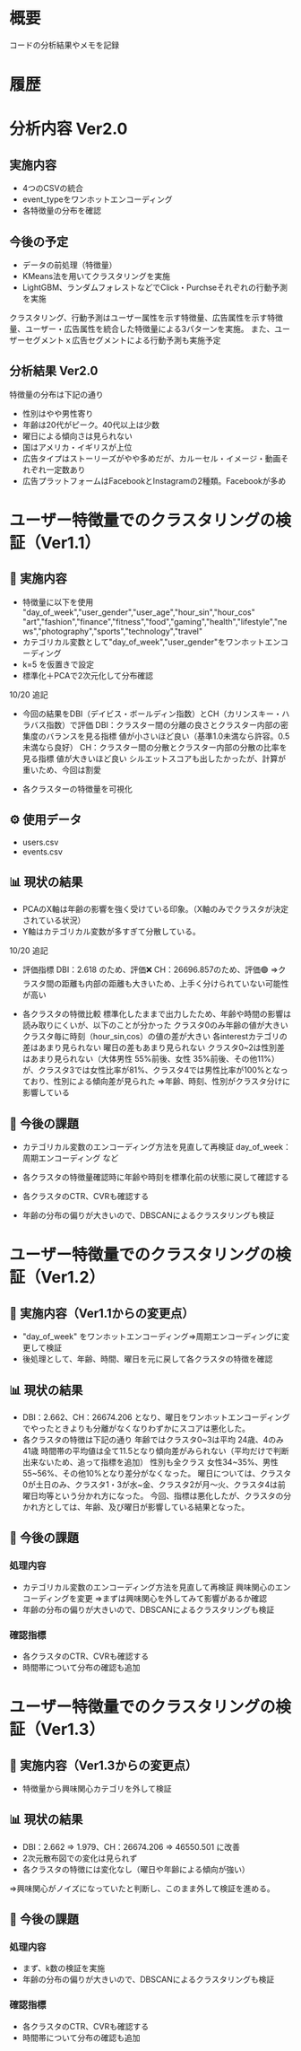 # 概要
コードの分析結果やメモを記録

# 履歴
# 分析内容 Ver2.0
## 実施内容
- 4つのCSVの統合
- event_typeをワンホットエンコーディング
- 各特徴量の分布を確認

## 今後の予定
- データの前処理（特徴量）
- KMeans法を用いてクラスタリングを実施
- LightGBM、ランダムフォレストなどでClick・Purchseそれぞれの行動予測を実施

クラスタリング、行動予測はユーザー属性を示す特徴量、広告属性を示す特徴量、ユーザー・広告属性を統合した特徴量による3パターンを実施。
また、ユーザーセグメントｘ広告セグメントによる行動予測も実施予定

## 分析結果 Ver2.0
特徴量の分布は下記の通り
- 性別はやや男性寄り
- 年齢は20代がピーク。40代以上は少数
- 曜日による傾向さは見られない
- 国はアメリカ・イギリスが上位
- 広告タイプはストーリーズがやや多めだが、カルーセル・イメージ・動画それぞれ一定数あり
- 広告プラットフォームはFacebookとInstagramの2種類。Facebookが多め

# ユーザー特徴量でのクラスタリングの検証（Ver1.1）
## 🔄 実施内容
- 特徴量に以下を使用
"day_of_week","user_gender","user_age","hour_sin","hour_cos"
"art","fashion","finance","fitness","food","gaming","health","lifestyle","news","photography","sports","technology","travel"
- カテゴリカル変数として"day_of_week","user_gender"をワンホットエンコーディング
- k=5 を仮置きで設定
- 標準化＋PCAで2次元化して分布確認

10/20 追記
- 今回の結果をDBI（デイビス・ボールディン指数）とCH（カリンスキー・ハラバス指数）で評価
    DBI：クラスター間の分離の良さとクラスター内部の密集度のバランスを見る指標
        値が小さいほど良い（基準1.0未満なら許容。0.5未満なら良好）
    CH：クラスター間の分散とクラスター内部の分散の比率を見る指標
        値が大きいほど良い
    シルエットスコアも出したかったが、計算が重いため、今回は割愛
    
- 各クラスターの特徴量を可視化

## ⚙️ 使用データ
- users.csv
- events.csv

## 📊 現状の結果
- PCAのX軸は年齢の影響を強く受けている印象。（X軸のみでクラスタが決定されている状況）
- Y軸はカテゴリカル変数が多すぎて分散している。

10/20 追記
- 評価指標 
    DBI：2.618 のため、評価❌
    CH：26696.857のため、評価🟢
        ⇒クラスタ間の距離も内部の距離も大きいため、上手く分けられていない可能性が高い

- 各クラスタの特徴比較
    標準化したままで出力したため、年齢や時間の影響は読み取りにくいが、以下のことが分かった
    クラスタ0のみ年齢の値が大きい
    クラスタ毎に時刻（hour_sin,cos）の値の差が大きい
    各interestカテゴリの差はあまり見られない
    曜日の差もあまり見られない
    クラスタ0~2は性別差はあまり見られない（大体男性 55%前後、女性 35%前後、その他11%）が、クラスタ3では女性比率が81%、クラスタ4では男性比率が100%となっており、性別による傾向差が見られた
        ⇒年齢、時刻、性別がクラスタ分けに影響している

## 🚧 今後の課題
- カテゴリカル変数のエンコーディング方法を見直して再検証
day_of_week：周期エンコーディング など

- 各クラスタの特徴量確認時に年齢や時刻を標準化前の状態に戻して確認する
- 各クラスタのCTR、CVRも確認する

- 年齢の分布の偏りが大きいので、DBSCANによるクラスタリングも検証

# ユーザー特徴量でのクラスタリングの検証（Ver1.2）
## 🔄 実施内容（Ver1.1からの変更点）
- "day_of_week" をワンホットエンコーディング⇒周期エンコーディングに変更して検証
- 後処理として、年齢、時間、曜日を元に戻して各クラスタの特徴を確認

## 📊 現状の結果
- DBI：2.662、CH：26674.206 となり、曜日をワンホットエンコーディングでやったときよりも分離がなくなりわずかにスコアは悪化した。
- 各クラスタの特徴は下記の通り
    年齢ではクラスタ0~3は平均 24歳、4のみ41歳
    時間帯の平均値は全て11.5となり傾向差がみられない（平均だけで判断出来ないため、追って指標を追加）
    性別も全クラス 女性34~35%、男性55~56%、その他10%となり差分がなくなった。
    曜日については、クラスタ0が土日のみ、クラスタ1・3が水~金、クラスタ2が月～火、クラスタ4は前曜日均等という分かれ方になった。
    今回、指標は悪化したが、クラスタの分かれ方としては、年齢、及び曜日が影響している結果となった。

## 🚧 今後の課題
### 処理内容
- カテゴリカル変数のエンコーディング方法を見直して再検証
    興味関心のエンコーディングを変更
        ⇒まずは興味関心を外してみて影響があるか確認
- 年齢の分布の偏りが大きいので、DBSCANによるクラスタリングも検証

### 確認指標
- 各クラスタのCTR、CVRも確認する
- 時間帯について分布の確認も追加 

# ユーザー特徴量でのクラスタリングの検証（Ver1.3）
## 🔄 実施内容（Ver1.3からの変更点）
- 特徴量から興味関心カテゴリを外して検証

## 📊 現状の結果
- DBI：2.662 ⇒ 1.979、CH：26674.206 ⇒ 46550.501 に改善
- 2次元散布図での変化は見られず
- 各クラスタの特徴には変化なし（曜日や年齢による傾向が強い）

⇒興味関心がノイズになっていたと判断し、このまま外して検証を進める。

## 🚧 今後の課題
### 処理内容
- まず、k数の検証を実施
- 年齢の分布の偏りが大きいので、DBSCANによるクラスタリングも検証

### 確認指標
- 各クラスタのCTR、CVRも確認する
- 時間帯について分布の確認も追加 